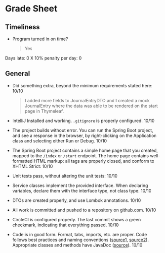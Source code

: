 # Grade Sheet

## Timeliness

- Program turned in on time?
  > Yes

Days late: 0 X 10% penalty per day: 0

## General

- Did something extra, beyond the minimum requirements stated here: 10/10

  > I added more fields to JournalEntryDTO and I created a mock JournalEntry where the data was able to be rendered on the start page in Thymeleaf.

- IntelliJ Installed and working. `.gitignore` is properly configured.  10/10
- The project builds without error. You can run the Spring Boot project, and see a response in the browser, by right-clicking on the Application class and selecting either Run or Debug. 10/10
- The Spring Boot project contains a simple home page that you created, mapped to the `/index` or `/start` endpoint. The home page contains well-formatted HTML markup: all tags are properly closed, and conform to XHTML Strict:  10/10
- Unit tests pass, without altering the unit tests: 10/10
- Service classes implement the provided interface. When declaring variables, declare them with the interface type, not class type.  10/10
- DTOs are created properly, and use Lombok annotations.  10/10
- All work is committed and pushed to a repository on github.com.    10/10
- CircleCI is configured properly. The last commit shows a green checkmark, indicating that everything passed.  10/10
- Code is in good form. Format, tabs, imports, etc. are proper. Code follows best practices and naming conventions ([source1](https://www.baeldung.com/java-clean-code), [source2](https://rhamedy.medium.com/a-short-summary-of-java-coding-best-practices-31283d0167d3)). Appropriate classes and methods have JavaDoc ([source](https://www.jrebel.com/blog/tips-and-tricks-for-better-java-documentation)).  10/10
